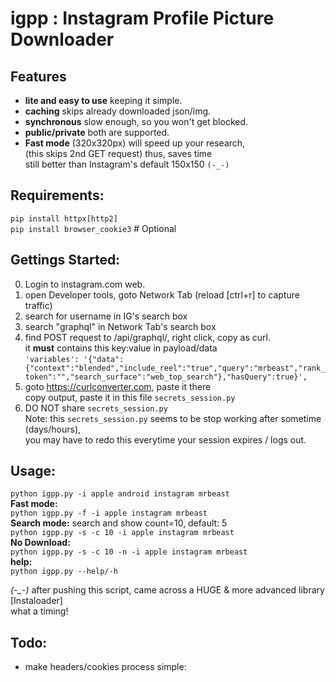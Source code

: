 # igpp : Instagram Profile Picture Downloader  

## Features  
- **lite and easy to use** keeping it simple.  
- **caching** skips already downloaded json/img.  
- **synchronous** slow enough, so you won't get blocked.  
- **public/private** both are supported.  
- **Fast mode** (320x320px) will speed up your research,  
  (this skips 2nd GET request) thus, saves time  
  still better than Instagram's default 150x150 `(-_-)`   

## Requirements:  
`pip install httpx[http2]`  
`pip install browser_cookie3`  # Optional  

## Gettings Started:  
0. Login to instagram.com web.  
1. open Developer tools, goto Network Tab (reload [ctrl+r] to capture traffic)  
2. search for username in IG's search box  
3. search "graphql" in Network Tab's search box  
4. find POST request to /api/graphql/, right click, copy as curl.  
it **must** contains this key:value in payload/data  
`'variables': '{"data":{"context":"blended","include_reel":"true","query":"mrbeast","rank_token":"","search_surface":"web_top_search"},"hasQuery":true}',`   
5. goto https://curlconverter.com, paste it there     
copy output, paste it in this file `secrets_session.py`  
6. DO NOT share `secrets_session.py`   
Note: this `secrets_session.py` seems to be stop working after sometime (days/hours),  
  you may have to redo this everytime your session expires / logs out.  


## Usage:  
  `python igpp.py -i apple android instagram mrbeast`   
**Fast mode:**   
  `python igpp.py -f -i apple instagram mrbeast`  
**Search mode:** search and show count=10, default: 5  
  `python igpp.py -s -c 10 -i apple instagram mrbeast`  
**No Download:**  
  `python igpp.py -s -c 10 -n -i apple instagram mrbeast`  
**help:**  
  `python igpp.py --help/-h`  

*(-_-)* after pushing this script, came across a HUGE & more advanced library [Instaloader]  
  what a timing!   

## Todo:  
- make headers/cookies process simple:  
	
